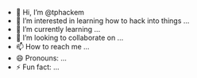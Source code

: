 - 👋 Hi, I’m @tphackem
- 👀 I’m interested in learning how to hack into things ...
- 🌱 I’m currently learning ...
- 💞️ I’m looking to collaborate on ...
- 📫 How to reach me ...
- 😄 Pronouns: ...
- ⚡ Fun fact: ...

<!---
tphackem/tphackem is a ✨ special ✨ repository because its `README.md` (this file) appears on your GitHub profile.
You can click the Preview link to take a look at your changes.
--->
